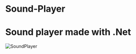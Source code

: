 # Sound-Player
# Sound player made with .Net
![SoundPlayer](https://user-images.githubusercontent.com/86796339/151453984-cc958b41-2e67-4e94-a948-d4d869ec670a.PNG)
